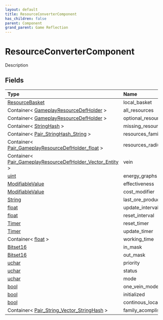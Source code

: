 ```yaml
---
layout: default
title: ResourceConverterComponent
has_children: false
parent: Component
grand_parent: Game Reflection
---
```

# ResourceConverterComponent
Description 

## Fields

| Type | Name |
|:----------|:--------------|
| [ResourceBasket](/riftbreaker-wiki/docs/game-reflection/classes/resource_basket/) | local_basket |
| Container< [GameplayResourceDefHolder](/riftbreaker-wiki/docs/game-reflection/components/gameplay_resource_def_holder/) > | all_resources |
| Container< [GameplayResourceDefHolder](/riftbreaker-wiki/docs/game-reflection/components/gameplay_resource_def_holder/) > | optional_resources |
| Container< [StringHash](/riftbreaker-wiki/docs/game-reflection/classes/string_hash/) > | missing_resources |
| Container< [Pair_StringHash_String](/riftbreaker-wiki/docs/game-reflection/classes/pair__string_hash__string/) > | resources_family |
| Container< [Pair_GameplayResourceDefHolder_float](/riftbreaker-wiki/docs/game-reflection/classes/pair__gameplay_resource_def_holder_float/) > | resources_radius |
| Container< [Pair_GameplayResourceDefHolder_Vector_Entity](/riftbreaker-wiki/docs/game-reflection/classes/pair__gameplay_resource_def_holder__vector__entity/) > | vein |
| [uint](/riftbreaker-wiki/docs/game-reflection/components/uint/) | energy_graphs |
| [ModifiableValue](/riftbreaker-wiki/docs/game-reflection/classes/modifiable_value/) | effectiveness |
| [ModifiableValue](/riftbreaker-wiki/docs/game-reflection/classes/modifiable_value/) | cost_modifier |
| [String](/riftbreaker-wiki/docs/game-reflection/components/string/) | last_ore_produced |
| [float](/riftbreaker-wiki/docs/game-reflection/components/float/) | update_interval |
| [float](/riftbreaker-wiki/docs/game-reflection/components/float/) | reset_interval |
| [Timer](/riftbreaker-wiki/docs/game-reflection/classes/timer/) | reset_timer |
| [Timer](/riftbreaker-wiki/docs/game-reflection/classes/timer/) | update_timer |
| Container< [float](/riftbreaker-wiki/docs/game-reflection/components/float/) > | working_time |
| [Bitset16](/riftbreaker-wiki/docs/game-reflection/components/bitset16/) | in_mask |
| [Bitset16](/riftbreaker-wiki/docs/game-reflection/components/bitset16/) | out_mask |
| [uchar](/riftbreaker-wiki/docs/game-reflection/enums/uchar/) | priority |
| [uchar](/riftbreaker-wiki/docs/game-reflection/enums/uchar/) | status |
| [uchar](/riftbreaker-wiki/docs/game-reflection/enums/uchar/) | mode |
| [bool](/riftbreaker-wiki/docs/game-reflection/components/bool/) | one_vein_mode |
| [bool](/riftbreaker-wiki/docs/game-reflection/components/bool/) | initialized |
| [bool](/riftbreaker-wiki/docs/game-reflection/components/bool/) | continous_local_production |
| Container< [Pair_String_Vector_StringHash](/riftbreaker-wiki/docs/game-reflection/classes/pair__string__vector__string_hash/) > | family_acomplish_map |


